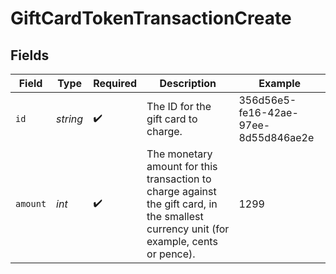 # GiftCardTokenTransactionCreate


## Fields

| Field                                                                                                                                  | Type                                                                                                                                   | Required                                                                                                                               | Description                                                                                                                            | Example                                                                                                                                |
| -------------------------------------------------------------------------------------------------------------------------------------- | -------------------------------------------------------------------------------------------------------------------------------------- | -------------------------------------------------------------------------------------------------------------------------------------- | -------------------------------------------------------------------------------------------------------------------------------------- | -------------------------------------------------------------------------------------------------------------------------------------- |
| `id`                                                                                                                                   | *string*                                                                                                                               | :heavy_check_mark:                                                                                                                     | The ID for the gift card to charge.                                                                                                    | 356d56e5-fe16-42ae-97ee-8d55d846ae2e                                                                                                   |
| `amount`                                                                                                                               | *int*                                                                                                                                  | :heavy_check_mark:                                                                                                                     | The monetary amount for this transaction to charge against the gift card, in the smallest currency unit (for example, cents or pence). | 1299                                                                                                                                   |